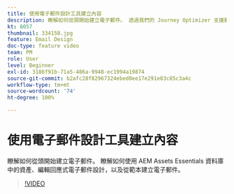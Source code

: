 ```yaml
---
title: 使用電子郵件設計工具建立內容
description: 瞭解如何從頭開始建立電子郵件。 透過我們的 Journey Optimizer 支援影片，了解如何使用 AEM Assets Essentials 資料庫中的資產、編輯回應式電子郵件設計，以及從範本建立電子郵件。
kt: 8057
thumbnail: 334150.jpg
feature: Email Design
doc-type: feature video
team: PM
role: User
level: Beginner
exl-id: 3186f91b-71a5-486a-9948-ec1994a19874
source-git-commit: b2afc28f82967324ebed0ee17e291e83c85c3a4c
workflow-type: tm+mt
source-wordcount: '74'
ht-degree: 100%

---
```


# 使用電子郵件設計工具建立內容

瞭解如何從頭開始建立電子郵件。 瞭解如何使用 AEM Assets Essentials 資料庫中的資產、編輯回應式電子郵件設計，以及從範本建立電子郵件。

>[!VIDEO](https://video.tv.adobe.com/v/334150?quality=12&learn=on)

